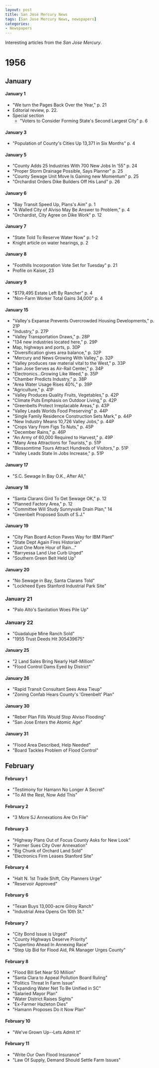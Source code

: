 ```yaml
---
layout: post
title: San Jose Mercury News
tags: [San Jose Mercury News, newspapers]
categories:
- Newspapers
---
```


Interesting articles from the *San Jose Mercury*.

# 1956

## January

#### January 1

* "We turn the Pages Back Over the Year," p. 21
* Editorial review, p. 22.
* Special section
  * "Voters to Consider Forming State's Second Largest City" p. 6

#### January 3

* "Population of County's Cities Up 13,371 in Six Months" p. 4

#### January 5

* "County Adds 25 Industries With 700 New Jobs In '55" p. 24
* "Proper Storm Drainage Possible, Says Planner" p. 25
* "County Sewage Unit Move Is Gaining new Momentum" p. 25
* "Orchardist Orders Dike Builders Off His Land" p. 26

#### January 6

* "Bay Transit Speed Up, Plans's Aim" p. 1
* "A Walled City of Alviso May Be Answer to Problem," p. 4
* "Orchardist, City Agree on Dike Work" p. 12

#### January 7

* "State Told To Reserve Water Now" p. 1-2
* Knight article on water hearings, p. 2

#### January 8

* "Foothills Incorporation Vote Set for Tuesday" p. 21
* Profile on Kaiser, 23

#### January 9

* "$179,495 Estate Left By Rancher" p. 4
* "Non-Farm Worker Total Gains 34,000" p. 4

#### January 15

* "Valley's Expanse Prevents Overcrowded Housing Developments," p. 21P
* "Industry," p. 27P
* "Valley Transportation Draws," p. 28P
* "134 new industries located here," p. 29P
* Map, highways and ports, p. 30P
* "Diversification gives area balance," p. 32P
* "Mercury and News Growing With Valley," p. 32P
* "Valley produces raw material vital to the West," p. 33P
* "San Jose Serves as Air-Rail Center," p. 34P
* "Electronics...Growing Like Weed," p. 35P
* "Chamber Predicts Industry," p. 38P
* "Area Water Usage Rises 40%," p. 39P
* "Agriculture," p. 41P
* "Valley Produces Quality Fruits, Vegetables," p. 42P
* "Climate Puts Emphasis on Outdoor Living," p. 42P
* "Greenbelts Protect Irreplacable Areas," p. 43P
* "Valley Leads Worlds Food Preserving" p. 44P
* "Single Family Residence Construction Sets Mark," p. 44P
* "New Industry Means 10,726 Valley Jobs," p. 44P
* "Crops Vary From Figs To Nuts," p. 45P
* "December Rains," p. 46P
* "An Army of 60,000 Required to Harvest," p. 49P
* "Many Area Attractions for Tourists," p. 51P
* "Blossomtime Tours Attract Hundreds of Visitors," p. 51P
* "Valley Leads State In Jobs Increase," p. 51P

#### January 17

* "S.C. Sewage In Bay O.K., After All,"

#### January 18

* "Santa Clarans Gird To Get Sewage OK," p. 12
* "Planned Factory Area," p. 12
* "Committee Will Study Sunnyvale Drain Plan," 14
* "Greenbelt Proposed South of S.J."

#### January 19

* "City Plan Board Action Paves Way for IBM Plant"
* "State Dept Again Fires Historian"
* "Just One More Hour of Rain..."
* "Barryessa Land Use Curb Urged"
* "Southern Green Belt Held Up"

#### January 20

* "No Sewage in Bay, Santa Clarans Told"
* "Lockheed Eyes Stanford Industrial Park Site"

### January 21

* "Palo Alto's Sanitation Woes Pile Up"

### January 22

* "Guadalupe Mine Ranch Sold"
* "1955 Trust Deeds Hit 305439675"

#### January 25

* "2 Land Sales Bring Nearly Half-Million"
* "Flood Control Dams Eyed by District"

#### January 26

* "Rapid Transit Consultant Sees Area Tieup"
* "Zoning Confab Hears County's 'Greenbelt' Plan"

#### January 30

* "Reber Plan Fills Would Stop Alviso Flooding"
* "San Jose Enters the Atomic Age"

#### January 31

* "Flood Area Described, Help Needed"
* "Board Tackles Problem of Flood Control"

## February

#### February 1

* "Testimony for Hamann No Longer A Secret"
* "To All the Rest, Now Add This"

#### February 2

* "3 More SJ Annexations Are On File"

#### February 3

* "Highway Plans Out of Focus County Asks for New Look"
* "Farmer Sues City Over Annexation"
* "Big Chunk of Orchard Land Sold"
* "Electronics Firm Leases Stanford Site"

#### February 4

* "Halt N. 1st Trade Shift, City Planners Urge"
* "Reservoir Approved"

#### February 6

* "Texan Buys 13,000-acre Gilroy Ranch"
* "Industrial Area Opens On 10th St."

#### February 7

* "City Bond Issue is Urged"
* "County Highways Deserve Priority"
* "Cupertino Ahead In Annexing Race"
* "Step Up Bid for Flood Aid, PA Manager Urges County"

#### February 8

* "Flood Bill Set Near 50 Million"
* "Santa Clara to Appeal Pollution Board Ruling"
* "Politics Threat In Farm Issue"
* "Expanding Water Net To Be Unified in SC"
* "Salaried Mayor Plan"
* "Water District Raises Sights"
* "Ex-Farmer Hazleton Dies"
* "Hamann Proposes Do it Now Plan"

#### February 10

* "We've Grown Up--Lets Admit It"

#### February 11

* "Write Our Own Flood Insurance"
* "Law Of Supply, Demand Should Settle Farm Issues"
